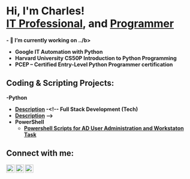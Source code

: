 <h1>Hi, I'm Charles!</br><a href="https://www.linkedin.com/in/charlesvasquez-nyc/">IT Professional</a>, and <a href="https://github.com/systemnyc">Programmer</a><a href="https://replit.com/@cvasquez39"></a></h1>

<b>- 🔭 I’m currently working on ../b>
- Google IT Automation with Python
- Harvard University CS50P Introduction to Python Programming
- PCEP – Certified Entry-Level Python Programmer certification
  
<h2>Coding & Scripting Projects:</h2>

<!-- - <b>Title</b>
  - [Description](https://github.com/systemnyc/{githubpage}) -->
-<b>Python</b>
  - [Description](https://github.com/systemnyc/{githubpage})
-<!--  <b>Full Stack Development (Tech)</b>
  - [Description](https://github.com/systemnyc/{githubpage}) -->
- <b>PowerShell</b>
  - [Powershell Scripts for AD User Administration and Workstaton Task](https://github.com/systemnyc/PowerShell/tree/master)
<!-- - <b>C# (.NET Desktop Applications)</b>
  - [Description](https://github.com/systemnyc/{githubpage}) -->
  
<h2> Connect with me:</h2>


[<img align="left" alt="name | Replit" width="22px" src="https://upload.wikimedia.org/wikipedia/commons/7/78/New_Replit_Logo.svg" />][replit]
[<img align="left" alt="name | Linked n" width="22px" src="https://cdn.jsdelivr.net/npm/simple-icons@v3/icons/linkedin.svg" />][linkedin]
[<img align="left" alt="{name} | X" width="22px" src="https://upload.wikimedia.org/wikipedia/commons/c/c6/X_Twitter_icon.svg" />][X]
<!-- [<img align="left" alt="{name} | YouTube" width="22px" src="https://cdn.jsdelivr.net/npm/simple-icons@v3/icons/youtube.svg" />][youtube] -->
<!-- [<img align="left" alt="name | Instagram" width="22px" src="https://cdn.jsdelivr.net/npm/simple-icons@v3/icons/instagram.svg" />][instagram] -->

  [replit]: https://replit.com/@cvasquez39  
  [linkedin]: https://linkedin.com/in/charlesvasquez-nyc  
  [X]: https://X.com/system_nyc
  <!-- [youtube]: https://www.youtube.com/c/{name} -->
  <!-- [instagram]: https://www.instagram.com/{name}/-->
<!--
**systemnyc/systemnyc** is a ✨ _special_ ✨ repository because its `README.md` (this file) appears on your GitHub profile.

Here are some ideas to get you started:
- 🔭 I’m currently working on ...
- 🌱 I’m currently learning ...
- 👯 I’m looking to collaborate on ...
- 🤔 I’m looking for help with ...
- 💬 Ask me about ...
- 📫 How to reach me: ...
- 😄 Pronouns: ...
- ⚡ Fun fact: ...
-->
